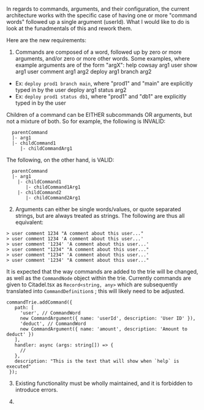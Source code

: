 In regards to commands, arguments, and their configuration, the current architecture works with the specific case of having one or more "command words" followed up a single argument (userId). What I would like to do is look at the funadmentals of this and rework them.

Here are the new requirements:

1. Commands are composed of a word, followed up by zero or more arguments, and/or zero or more other words. Some examples, where example arguments are of the form "argX":
  help
  cowsay arg1
  user show arg1
  user comment arg1 arg2
  deploy arg1 branch arg2
  - Ex: `deploy prod1 branch main`, where "prod1" and "main" are explicitly typed in by the user
  deploy arg1 status arg2
  - Ex: `deploy prod1 status db1`, where "prod1" and "db1" are explicitly typed in by the user

Children of a command can be EITHER subcommands OR arguments, but not a mixture of both. So for example, the following is INVALID:

```
  parentCommand
  |- arg1
  |- childCommand1
     |- childCommandArg1
```

The following, on the other hand, is VALID:
```
  parentCommand
  |- arg1
    |- childCommand1
       |- childCommand1Arg1
    |- childCommand2
       |- childCommand2Arg1
```

2. Arguments can either be single words/values, or quote separated strings, but are always treated as strings. The following are thus all equivalent:

```
> user comment 1234 "A comment about this user..."
> user comment 1234 'A comment about this user...'
> user comment '1234' 'A comment about this user...'
> user comment "1234" "A comment about this user..."
> user comment "1234" 'A comment about this user...'
> user comment '1234' "A comment about this user..."
```

It is expected that the way commands are added to the trie will be changed, as well as the `CommandNode` object within the trie. Currently commands are given to Citadel.tsx as `Record<string, any>` which are subsequently translated into `CommandDefinition`s ; this will likely need to be adjusted.

```
commandTrie.addCommand({
   path: [
     'user', // CommandWord
     new CommandArgument({ name: 'userId', description: 'User ID' }),
     'deduct', // CommandWord
     new CommandArgument({ name: 'amount', description: 'Amount to deduct' })
   ],
   handler: async (args: string[]) => {
     // 
   },
   description: "This is the text that will show when `help` is executed"
 });
```

3. Existing functionality must be wholly maintained, and it is forbidden to introduce errors. 

4. 
